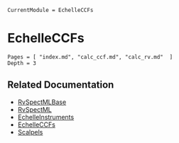 ```@meta
CurrentModule = EchelleCCFs
```

# EchelleCCFs

```@contents
Pages = [ "index.md", "calc_ccf.md", "calc_rv.md"  ]
Depth = 3
```


## Related Documentation
- [RvSpectMLBase](https://rvspectml.github.io/RvSpectMLBase.jl/stable/)
- [RvSpectML](https://github.com/eford/RvSpectML.jl)
- [EchelleInstruments](https://rvspectml.github.io/EchelleInstruments.jl/stable/)
- [EchelleCCFs](https://rvspectml.github.io/EchelleCCFs.jl/stable)
- [Scalpels](https://rvspectml.github.io/Scalpels.jl/stable/)

